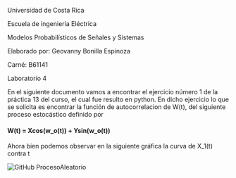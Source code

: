 Universidad de Costa Rica

Escuela de ingeniería Eléctrica

Modelos Probabilísticos de Señales y Sistemas

Elaborado por: Geovanny Bonilla Espinoza

Carné: B61141

Laboratorio 4




En el siguiente documento vamos a encontrar el ejercicio número 1 de la práctica 13 del curso, el cual fue resulto en python. En dicho ejercicio lo que se solicita es encontrar
la función de autocorrelacion de W(t), del siguiente proceso estocástico definido por 

#### W(t) = Xcos(w_o(t)) + Ysin(w_o(t)) #### 

Ahora bien podemos observar en la siguiente gráfica la curva de X_1(t) contra t 

![GitHub ProcesoAleatorio](/ProcesoAleatorio.png) 

